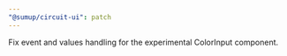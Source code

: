 ```yaml
---
"@sumup/circuit-ui": patch
---
```


Fix event and values handling for the experimental ColorInput component.

